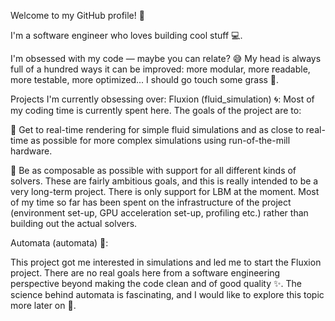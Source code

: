 Welcome to my GitHub profile! 🎉

I'm a software engineer who loves building cool stuff 💻.

I'm obsessed with my code — maybe you can relate? 😅 My head is always full of a hundred ways it can be improved: more modular, more readable, more testable, more optimized... I should go touch some grass 🌱.

Projects I'm currently obsessing over:
Fluxion (fluid_simulation) 🌀:
Most of my coding time is currently spent here. The goals of the project are to:

🔹 Get to real-time rendering for simple fluid simulations and as close to real-time as possible for more complex simulations using run-of-the-mill hardware.

🔹 Be as composable as possible with support for all different kinds of solvers. These are fairly ambitious goals, and this is really intended to be a very long-term project. There is only support for LBM at the moment.
Most of my time so far has been spent on the infrastructure of the project (environment set-up, GPU acceleration set-up, profiling etc.) rather than building out the actual solvers.

Automata (automata) 🔲:

This project got me interested in simulations and led me to start the Fluxion project. There are no real goals here from a software engineering perspective beyond making the code clean and of good quality ✨. The science behind automata is fascinating, and I would like to explore this topic more later on 🚀.
